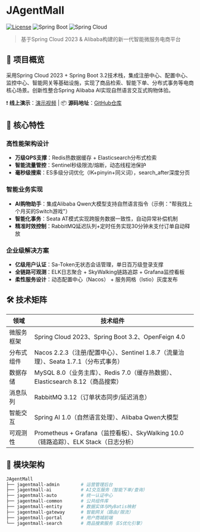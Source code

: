 # JAgentMall 

[![License](https://img.shields.io/badge/license-Apache%202.0-blue.svg)](https://github.com/JAagentOrg/JAgentMall/blob/main/LICENSE)
![Spring Boot](https://img.shields.io/badge/Spring%20Boot-3.2-brightgreen)
![Spring Cloud](https://img.shields.io/badge/Spring%20Cloud-2023-brightgreen)

> 基于Spring Cloud 2023 & Alibaba构建的新一代智能微服务电商平台

## 🌟 项目概览
采用Spring Cloud 2023 + Spring Boot 3.2技术栈，集成注册中心、配置中心、监控中心、智能网关等基础设施，实现了商品检索、智能下单、分布式事务等电商核心场景。创新性整合Spring Alibaba AI实现自然语言交互式购物体验。

❗ **线上演示**：[演示视频](https://www.bilibili.com/video/BV1SH9ZYpEzR) | 📦 **源码地址**：[GitHub仓库](https://github.com/JAagentOrg/JAgentMall/tree/dev)

## 🚀 核心特性
### 高性能架构设计
- **万级QPS支撑**：Redis热数据缓存 + Elasticsearch分布式检索
- **智能流量管控**：Sentinel秒级限流/熔断，动态线程池保护
- **毫秒级搜索**：ES多级分词优化（IK+pinyin+同义词），search_after深度分页

### 智能业务实现
- **AI购物助手**：集成Alibaba Qwen大模型支持自然语言指令（示例："帮我找上个月买的Switch游戏"）
- **智能化事务**：Seata AT模式实现跨服务数据一致性，自动异常补偿机制
- **精准时效控制**：RabbitMQ延迟队列+定时任务实现30分钟未支付订单自动释放

### 企业级解决方案
- **亿级用户认证**：Sa-Token无状态会话管理，单日百万级登录支撑
- **全链路可观测**：ELK日志聚合 + SkyWalking链路追踪 + Grafana监控看板
- **柔性服务设计**：动态配置中心（Nacos） + 服务网格（Istio）灰度发布

## 🛠️ 技术矩阵
| 领域                | 技术组件                                                                                                                                 |
|---------------------|------------------------------------------------------------------------------------------------------------------------------------------|
| 微服务框架          | Spring Cloud 2023、Spring Boot 3.2、OpenFeign 4.0                                                                                       |
| 分布式组件          | Nacos 2.2.3（注册/配置中心）、Sentinel 1.8.7（流量治理）、Seata 1.7.1（分布式事务）                                                     |
| 数据存储            | MySQL 8.0（业务主库）、Redis 7.0（缓存热数据）、Elasticsearch 8.12（商品搜索）                                                         |
| 消息队列            | RabbitMQ 3.12（订单状态同步/延迟消息）                                                                                                  |
| 智能交互            | Spring AI 1.0（自然语言处理）、Alibaba Qwen大模型                                                                                       |
| 可观测性            | Prometheus + Grafana（监控看板）、SkyWalking 10.0（链路追踪）、ELK Stack（日志分析）                                                   |

## 📂 模块架构
```bash
JAgentMall
├── jagentmall-admin        # 运营管理后台
├── jagentmall-ai           # AI交互服务（智能下单/查询）
├── jagentmall-auto         # 统一认证中心
├── jagentmall-common       # 公共组件库
├── jagentmall-entity       # 数据实体与MyBatis映射
├── jagentmall-gateway      # 智能网关（路由/限流）
├── jagentmall-portal       # 用户商城前端
└── jagentmall-search       # 商品搜索服务（ES优化引擎）
